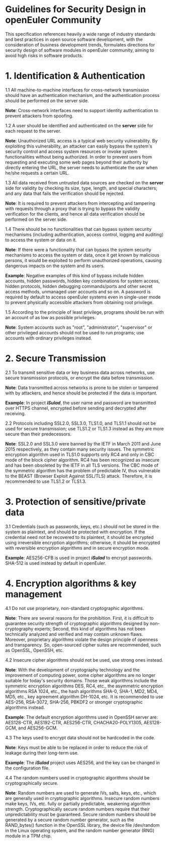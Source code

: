 # Guidelines for Security Design in openEuler Community
This specification references heavily a wide range of industry standards and best practices in open source software development, with the consideration of business development trends, formulates directions for security design of software modules in openEuler community, aiming to avoid high risks in software products.

# 1. Identification & Authentication
1.1 All machine-to-machine interfaces for cross-network transmission should have an authentication mechanism, and the authentication process should be performed on the server side.

**Note**: Cross-network interfaces need to support identity authentication to prevent attackers from spoofing.

1.2 A user should be identified and authenticated on the **server** side for each request to the server.

**Note**: Unauthorized URL access is a typical web security vulnerability. By exploiting this vulnerability, an attacker can easily bypass the system's security control and access system resources or invoke system functionalities without being authorized. In order to prevent users from requesting and executing some web pages beyond their authority by directly entering the URL, the server needs to authenticate the user when he/she requests a certain URL.

1.3 All data received from untrusted data sources are checked on the **server** side for validity by checking its size, type, length, and special characters; and any data that fails the verification should be rejected.

**Note**: It is required to prevent attackers from intercepting and tampering with requests through a proxy that is trying to bypass the validity verification for the clients, and hence all data verification should be performed on the server side.

1.4 There should be no functionalities that can bypass system security mechanisms (including authentication, access control, logging and auditing) to access the system or data on it.

**Note**: If there were a functionality that can bypass the system security mechanisms to access the system or data, once it get known by malicious persons, it would be exploited to perform unauthorized operations, causing dangerous impacts on the system and its users.

**Example**: Negative examples of this kind of bypass include hidden accounts, hidden passwords, hidden key combinations for system access, hidden protocols, hidden debugging commands/ports and other secret access methods, unmanaged user accounts and so on. A password is required by default to access openEuler systems even in single-user mode to prevent physically accessible attackers from obtaining root privilege.

1.5 According to the principle of least privilege, programs should be run with an account of as low as possible privileges.

**Note**: System accounts such as "root", "administrator", "supervisor" or other privileged accounts should not be used to run programs; use accounts with ordinary privileges instead.

# 2. Secure Transmission
2.1 To transmit sensitive data or key business data across networks, use secure transmission protocols, or encrypt the data before transmission.

**Note**: Data transmitted across networks is prone to be stolen or tampered with by attackers, and hence should be protected if the data is important.

**Example**: In project ***iSulad***, the user name and password are transmitted over HTTPS channel, encrypted before sending and decrypted after receiving.

2.2 Protocols including SSL2.0, SSL3.0, TLS1.0, and TLS1.1 should not be used for secure transmission; use TLS1.2 or TLS1.3 instead as they are more secure than their predecessors.

**Note**: SSL2.0 and SSL3.0 were banned by the IETF in March 2011 and June 2015 respectively, as they contain many security issues. The symmetric encryption algorithm used in TLS1.0 supports only RC4 and only in CBC mode of the block cipher algorithm. RC4 has been recognized as insecure and has been obsoleted by the IETF in all TLS versions. The CBC mode of the symmetric algorithm has the problem of predictable IV, thus vulnerable to the BEAST (Browser Exploit Against SSL/TLS) attack. Therefore, it is recommended to use TLS1.2 or TLS1.3.

# 3. Protection of sensitive/private data
3.1 Credentials (such as passwords, keys, etc.) should not be stored in the system as plaintext, and should be protected with encryption. If the credential need not be recovered to its plaintext, it should be encrypted using irreversible encryption algorithms; otherwise, it should be encrypted with reversible encryption algorithms and in secure encryption mode.

**Example**: AES256-CFB is used in project ***iSulad*** to encrypt passwords. SHA-512 is used instead by default in openEuler.

# 4. Encryption algorithms & key management
4.1 Do not use proprietary, non-standard cryptographic algorithms.

**Note**: There are several reasons for the prohibition. First, it is difficult to guarantee security strength of cryptographic algorithms designed by non-cryptography experts; Second, this kind of algorithms has not been technically analyzed and verified and may contain unknown flaws. Moreover, proprietary algorithms violate the design principle of openness and transparency. So, open-sourced cipher suites are recommended, such as OpenSSL, OpenSSH, etc.

4.2 Insecure cipher algorithms should not be used, use strong ones instead.

**Note**: With the development of cryptography technology and the improvement of computing power, some cipher algorithms are no longer suitable for today's security domains. Those weak algorithms include the symmetric encryption algorithms DES, RC4, etc., the asymmetric encryption algorithms RSA 1024, etc., the hash algorithms SHA-0, SHA-1, MD2, MD4, MD5, etc., key agreement algorithm DH-1024, etc. It is recommended to use AES-256, RSA-3072, SHA-256, PBKDF2 or stronger cryptographic algorithms instead.

**Example**: The default encryption algorithms used in OpenSSH server are: AES128-CTR, AES192-CTR, AES256-CTR, CHACHA20-POLY1305, AES128-GCM, and AES256-GCM.

4.3 The keys used to encrypt data should not be hardcoded in the code.

**Note**: Keys must be able to be replaced in order to reduce the risk of leakage during their long-term use.

**Example**: The ***iSulad*** project uses AES256, and the key can be changed in the configuration file.

4.4 The random numbers used in cryptographic algorithms should be cryptographically secure.

**Note**: Random numbers are used to generate IVs, salts, keys, etc., which are generally used in cryptographic algorithms. Insecure random numbers make keys, IVs, etc. fully or partially predictable, weakening algorithm strength. Cryptographically secure random numbers require that their unpredictability must be guaranteed. Secure random numbers should be generated by a secure random number generator, such as the RAND_bytes() function in the OpenSSL library, the device file /dev/random in the Linux operating system, and the random number generator (RNG) module in a TPM chip.
